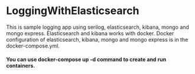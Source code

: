# LoggingWithElasticsearch
This is sample logging app using serilog, elasticsearch, kibana, mongo and mongo express. Elasticsearch and kibana works with docker. 
Docker configuration of elasticsearch, kibana, mongo and mongo express is in the docker-compose.yml. 
#### You can use docker-compose up -d command to create and run containers.
